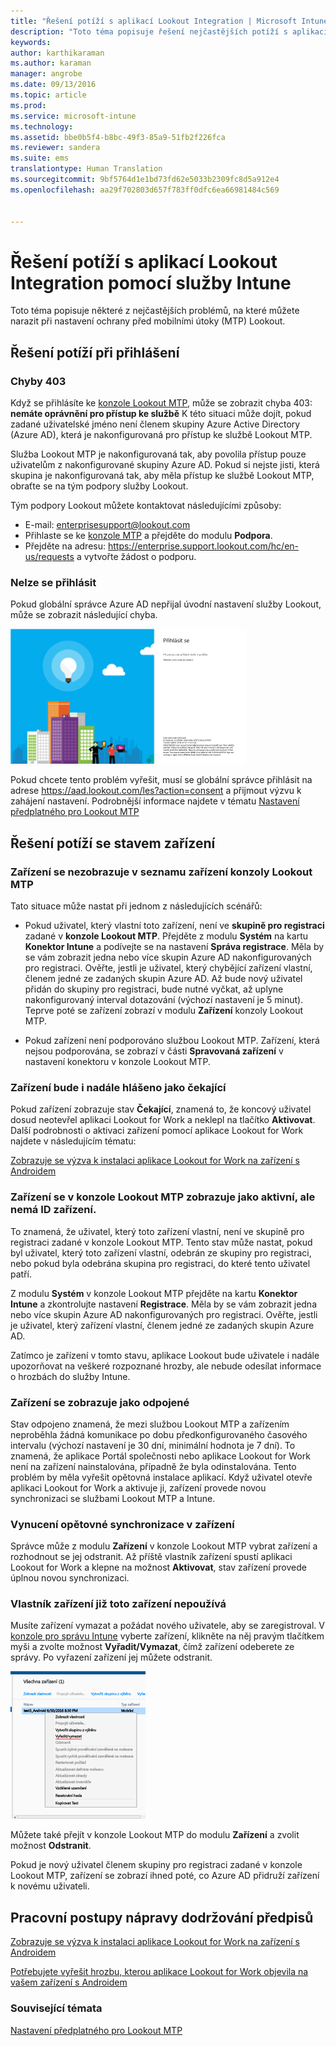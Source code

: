 ```yaml
---
title: "Řešení potíží s aplikací Lookout Integration | Microsoft Intune"
description: "Toto téma popisuje řešení nejčastějších potíží s aplikací Lookout Integration"
keywords: 
author: karthikaraman
ms.author: karaman
manager: angrobe
ms.date: 09/13/2016
ms.topic: article
ms.prod: 
ms.service: microsoft-intune
ms.technology: 
ms.assetid: bbe0b5f4-b8bc-49f3-85a9-51fb2f226fca
ms.reviewer: sandera
ms.suite: ems
translationtype: Human Translation
ms.sourcegitcommit: 9bf5764d1e1bd73fd62e5033b2309fc8d5a912e4
ms.openlocfilehash: aa29f702803d657f783ff0dfc6ea66981484c569


---
```


# <a name="troubleshoot-lookout-integration-with-intune"></a>Řešení potíží s aplikací Lookout Integration pomocí služby Intune
Toto téma popisuje některé z nejčastějších problémů, na které můžete narazit při nastavení ochrany před mobilními útoky (MTP) Lookout.
## <a name="troubleshoot-login-errors"></a>Řešení potíží při přihlášení
### <a name="403-errors"></a>Chyby 403
Když se přihlásíte ke [konzole Lookout MTP](https://aad.lookout.com), může se zobrazit chyba 403: **nemáte oprávnění pro přístup ke službě** K této situaci může dojít, pokud zadané uživatelské jméno není členem skupiny Azure Active Directory (Azure AD), která je nakonfigurovaná pro přístup ke službě Lookout MTP.

Služba Lookout MTP je nakonfigurovaná tak, aby povolila přístup pouze uživatelům z nakonfigurované skupiny Azure AD. Pokud si nejste jisti, která skupina je nakonfigurovaná tak, aby měla přístup ke službě Lookout MTP, obraťte se na tým podpory služby Lookout.

Tým podpory Lookout můžete kontaktovat následujícími způsoby:

* E-mail: enterprisesupport@lookout.com
* Přihlaste se ke [konzole MTP](http://aad.lookout.com) a přejděte do modulu **Podpora**.
* Přejděte na adresu: https://enterprise.support.lookout.com/hc/en-us/requests a vytvořte žádost o podporu.

### <a name="unable-to-sign-in"></a>Nelze se přihlásit
Pokud globální správce Azure AD nepřijal úvodní nastavení služby Lookout, může se zobrazit následující chyba.

![snímek přihlašovací obrazovky služby Lookout zobrazující chybu přihlášení](../media/mtp/lookout-mtp-consent-not-accepted-error.png)

Pokud chcete tento problém vyřešit, musí se globální správce přihlásit na adrese https://aad.lookout.com/les?action=consent a přijmout výzvu k zahájení nastavení. Podrobnější informace najdete v tématu [Nastavení předplatného pro Lookout MTP](set-up-your-subscription-with-lookout-mtp.md)

## <a name="troubleshoot-device-status-issues"></a>Řešení potíží se stavem zařízení

### <a name="device-not-showing-up-in-the-lookout-mtp-console-device-list"></a>Zařízení se nezobrazuje v seznamu zařízení konzoly Lookout MTP

Tato situace může nastat při jednom z následujících scénářů:
* Pokud uživatel, který vlastní toto zařízení, není ve **skupině pro registraci** zadané v **konzole Lookout MTP**.  Přejděte z modulu **Systém** na kartu **Konektor Intune** a podívejte se na nastavení **Správa registrace**.  Měla by se vám zobrazit jedna nebo více skupin Azure AD nakonfigurovaných pro registraci.  Ověřte, jestli je uživatel, který chybějící zařízení vlastní, členem jedné ze zadaných skupin Azure AD.  Až bude nový uživatel přidán do skupiny pro registraci, bude nutné vyčkat, až uplyne nakonfigurovaný interval dotazování (výchozí nastavení je 5 minut). Teprve poté se zařízení zobrazí v modulu **Zařízení** konzoly Lookout MTP.

* Pokud zařízení není podporováno službou Lookout MTP.  Zařízení, která nejsou podporována, se zobrazí v části **Spravovaná zařízení** v nastavení konektoru v konzole Lookout MTP.

### <a name="device-continues-to-be-reported-as-pending"></a>Zařízení bude i nadále hlášeno jako **čekající**

Pokud zařízení zobrazuje stav **Čekající**, znamená to, že koncový uživatel dosud neotevřel aplikaci Lookout for Work a neklepl na tlačítko **Aktivovat**. Další podrobnosti o aktivaci zařízení pomocí aplikace Lookout for Work najdete v následujícím tématu:

[Zobrazuje se výzva k instalaci aplikace Lookout for Work na zařízení s Androidem](http://docs.microsoft.com/intune/enduser/you-are-prompted-to-install-lookout-for-work-android)

### <a name="in-the-lookout-mtp-console-a-device-is-showing-as-active-but-does-not-have-a-device-id"></a>Zařízení se v konzole Lookout MTP zobrazuje jako aktivní, ale nemá ID zařízení.  
To znamená, že uživatel, který toto zařízení vlastní, není ve skupině pro registraci zadané v konzole Lookout MTP.   Tento stav může nastat, pokud byl uživatel, který toto zařízení vlastní, odebrán ze skupiny pro registraci, nebo pokud byla odebrána skupina pro registraci, do které tento uživatel patří.

Z modulu **Systém** v konzole Lookout MTP přejděte na kartu **Konektor Intune** a zkontrolujte nastavení **Registrace**.  Měla by se vám zobrazit jedna nebo více skupin Azure AD nakonfigurovaných pro registraci.  Ověřte, jestli je uživatel, který zařízení vlastní, členem jedné ze zadaných skupin Azure AD.  

Zatímco je zařízení v tomto stavu, aplikace Lookout bude uživatele i nadále upozorňovat na veškeré rozpoznané hrozby, ale nebude odesílat informace o hrozbách do služby Intune.

### <a name="device-shows-disconnected-state"></a>Zařízení se zobrazuje jako odpojené

Stav odpojeno znamená, že mezi službou Lookout MTP a zařízením neproběhla žádná komunikace po dobu předkonfigurovaného časového intervalu (výchozí nastavení je 30 dní, minimální hodnota je 7 dní). To znamená, že aplikace Portál společnosti nebo aplikace Lookout for Work není na zařízení nainstalována, případně že byla odinstalována. Tento problém by měla vyřešit opětovná instalace aplikací. Když uživatel otevře aplikaci Lookout for Work a aktivuje ji, zařízení provede novou synchronizaci se službami Lookout MTP a Intune.    

### <a name="forcing-a-resync-on-the-device"></a>Vynucení opětovné synchronizace v zařízení
Správce může z modulu **Zařízení** v konzole Lookout MTP vybrat zařízení a rozhodnout se jej odstranit.   Až příště vlastník zařízení spustí aplikaci Lookout for Work a klepne na možnost **Aktivovat**, stav zařízení provede úplnou novou synchronizaci.

### <a name="the-owner-of-the-device-is-no-longer-using-this-device"></a>Vlastník zařízení již toto zařízení nepoužívá
Musíte zařízení vymazat a požádat nového uživatele, aby se zaregistroval.  V [konzole pro správu Intune](https://manage.microsoft.com) vyberte zařízení, klikněte na něj pravým tlačítkem myši a zvolte možnost **Vyřadit/Vymazat**, čímž zařízení odeberete ze správy. Po vyřazení zařízení jej můžete odstranit.

![snímek obrazovky modulu zařízení v konzole pro správu Intune se zobrazenými možnostmi vyřadit/vymazat](../media/mtp/mtp-retire-device-intune-console.png)

Můžete také přejít v konzole Lookout MTP do modulu **Zařízení** a zvolit možnost **Odstranit**.  

Pokud je nový uživatel členem skupiny pro registraci zadané v konzole Lookout MTP, zařízení se zobrazí ihned poté, co Azure AD přidruží zařízení k novému uživateli.

## <a name="compliance-remediation-workflows"></a>Pracovní postupy nápravy dodržování předpisů
[Zobrazuje se výzva k instalaci aplikace Lookout for Work na zařízení s Androidem]( http://docs.microsoft.com/intune/enduser/you-are-prompted-to-install-lookout-for-work-android)

[Potřebujete vyřešit hrozbu, kterou aplikace Lookout for Work objevila na vašem zařízení s Androidem](http://docs.microsoft.com/intune/enduser/you-need-to-resolve-a-threat-found-by-lookout-for-work-android)


### <a name="see-also"></a>Související témata
[Nastavení předplatného pro Lookout MTP](https://docs.microsoft.com/en-us/intune/deploy-use/set-up-your-subscription-with-lookout-mtp)



<!--HONumber=Nov16_HO2-->


